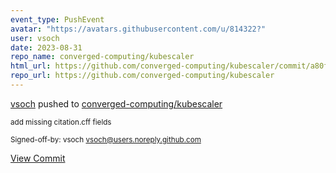 ```yaml
---
event_type: PushEvent
avatar: "https://avatars.githubusercontent.com/u/814322?"
user: vsoch
date: 2023-08-31
repo_name: converged-computing/kubescaler
html_url: https://github.com/converged-computing/kubescaler/commit/a80f8f6e40e3e24bf35544c8c1ce6f42bde290ac
repo_url: https://github.com/converged-computing/kubescaler
---
```


<a href='https://github.com/vsoch' target='_blank'>vsoch</a> pushed to <a href='https://github.com/converged-computing/kubescaler' target='_blank'>converged-computing/kubescaler</a>

<small>add missing citation.cff fields

Signed-off-by: vsoch <vsoch@users.noreply.github.com></small>

<a href='https://github.com/converged-computing/kubescaler/commit/a80f8f6e40e3e24bf35544c8c1ce6f42bde290ac' target='_blank'>View Commit</a>
